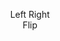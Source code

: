 <html lang="{{ site.lang | default: "en-US" }}">
  <head>
    <meta name="viewport" content="width=device-width, initial-scale=1">
    <meta charset="utf-8">
	<link rel="stylesheet" href="{{ site.baseurl }}/cube/cube.css">
  </head>
  <body>
    <div id="wrapD3Cube">
    <div id="D3Cube">
        <div id="side1"></div>
        <div id="side2"></div>
        <div id="side3"></div>
        <div id="side4"></div>
        <div id="side5"></div>
        <div id="side6"></div>
    </div>
</div>
<p style="text-align: center;">
    <a onclick="turnLeft()">Left</a>
    <a onclick="turnRight()">Right</a> <br />
    <a onclick="flipCube()">Flip</a>
</p>
    <script src="{{ site.baseurl }}/scripts.js"></script>
 </body>
</html>
